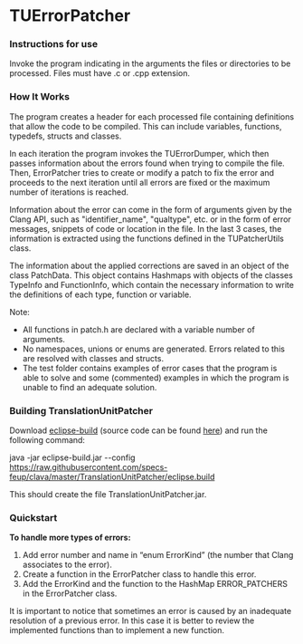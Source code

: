 # TUErrorPatcher

### Instructions for use
Invoke the program indicating in the arguments the files or directories to be processed. Files must have .c or .cpp extension.

### How It Works
The program creates a header for each processed file containing definitions that allow the code to be compiled. This can include variables, functions, typedefs, structs and classes.

In each iteration the program invokes the TUErrorDumper, which then passes information about the errors found when trying to compile the file. Then, ErrorPatcher tries to create or modify a patch to fix the error and proceeds to the next iteration until all errors are fixed or the maximum number of iterations is reached.

Information about the error can come in the form of arguments given by the Clang API, such as "identifier_name", "qualtype", etc. or in the form of error messages, snippets of code or location in the file. In the last 3 cases, the information is extracted using the functions defined in the TUPatcherUtils class.

The information about the applied corrections are saved in an object of the class PatchData. This object contains Hashmaps with objects of the classes TypeInfo and FunctionInfo, which contain the necessary information to write the definitions of each type, function or variable.

Note:<br/>
* All functions in patch.h are declared with a variable number of arguments.
* No namespaces, unions or enums are generated. Errors related to this are resolved with classes and structs.
* The test folder contains examples of error cases that the program is able to solve and some (commented) examples in which the program is unable to find an adequate solution.


### Building TranslationUnitPatcher

Download [eclipse-build](http://specs.fe.up.pt/tools/eclipse-build.jar) (source code can be found [here](https://github.com/specs-feup/specs-java-tools/tree/master/EclipseBuild)) and run the following command:

java -jar eclipse-build.jar --config https://raw.githubusercontent.com/specs-feup/clava/master/TranslationUnitPatcher/eclipse.build

This should create the file TranslationUnitPatcher.jar.


### Quickstart

**To handle more types of errors:**
1. Add error number and name in “enum ErrorKind” (the number that Clang associates to the error).
2. Create a function in the ErrorPatcher class to handle this error.
3. Add the ErrorKind and the function to the HashMap ERROR_PATCHERS in the ErrorPatcher class.

It is important to notice that sometimes an error is caused by an inadequate resolution of a previous error.
In this case it is better to review the implemented functions than to implement a new function.
